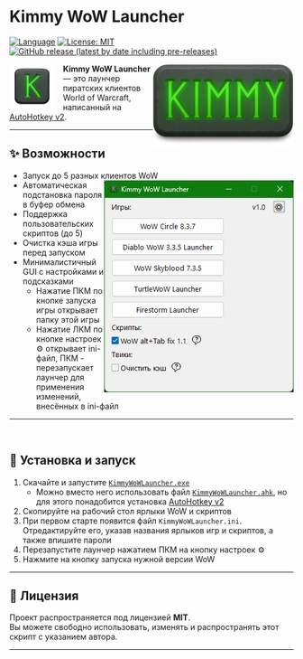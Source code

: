 # Kimmy WoW Launcher
[![Language](https://img.shields.io/badge/language-AutoHotkey-green)](https://www.autohotkey.com/)  [![License: MIT](https://img.shields.io/badge/License-MIT-blue.svg)](https://opensource.org/licenses/MIT)  [![GitHub release (latest by date including pre-releases)](https://img.shields.io/github/v/release/KiM38RuS/Kimmy-WoW-Launcher?include_prereleases)](https://github.com/KiM38RuS/Kimmy-WoW-Launcher/releases)

<img src="assets/Kimmy_WL_banner.png" alt="Kimmy WoW Launcher Banner" width="250" align="right">

<img src="assets/Kimmy_WoW_Launcher_Logo.png" alt="Kimmy WoW Launcher Logo" height="80" align="left" style="margin-right:15px;">

**Kimmy WoW Launcher** — это лаунчер пиратских клиентов World of Warcraft, написанный на [AutoHotkey v2](https://www.autohotkey.com/).

---

## ✨ Возможности
- Запуск до 5 разных клиентов WoW <img src="assets/Screenshot-v1.0.png" alt="GUI screenshot" align="right">
- Автоматическая подстановка пароля в буфер обмена
- Поддержка пользовательских скриптов (до 5)
- Очистка кэша игры перед запуском
- Минималистичный GUI с настройками и подсказками
	- Нажатие ПКМ по кнопке запуска игры открывает папку этой игры
 	- Нажатие ЛКМ по кнопке настроек ⚙ открывает ini-файл, ПКМ - перезапускает лаунчер для применения изменений, внесённых в ini-файл

---
<br clear="both" /> <!-- очистка плавающих элементов, чтобы линия под заголовком не перекрывала заголовок -->
## 🚀 Установка и запуск
1. Скачайте и запустите [`KimmyWoWLauncher.exe`](KimmyWoWLauncher.exe)
	- Можно вместо него использовать файл [`KimmyWoWLauncher.ahk`](KimmyWoWLauncher.ahk), но для этого понадобится установка [AutoHotkey v2](https://www.autohotkey.com/)
2. Скопируйте на рабочий стол ярлыки WoW и скриптов
3. При первом старте появится файл `KimmyWoWLauncher.ini`. Отредактируйте его, указав названия ярлыков игр и скриптов, а также впишите пароли
4. Перезапустите лаунчер нажатием ПКМ на кнопку настроек ⚙
5. Нажмите на кнопку запуска нужной версии WoW

---

## 📖 Лицензия
Проект распространяется под лицензией **MIT**.  
Вы можете свободно использовать, изменять и распространять этот скрипт с указанием автора.

---
